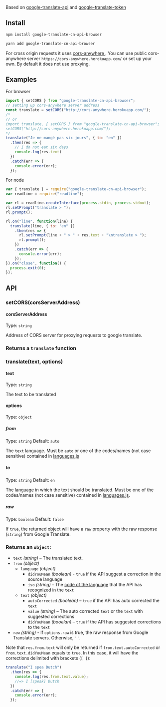 Based on [google-translate-api](https://github.com/matheuss/google-translate-api) and [google-translate-token](https://github.com/matheuss/google-translate-token)

## Install

```bash
npm install google-translate-cn-api-browser
```

```bash
yarn add google-translate-cn-api-browser
```

For cross origin requests it uses [cors-anywhere
](https://github.com/Rob--W/cors-anywhere). You can use public cors-anywhere server `https://cors-anywhere.herokuapp.com/` or set up your own. By default it does not use proxying.

## Examples

For browser

```javascript
import { setCORS } from "google-translate-cn-api-browser";
// setting up cors-anywhere server address
const translate = setCORS("http://cors-anywhere.herokuapp.com/");
/*
// or
import translate, { setCORS } from "google-translate-cn-api-browser";
setCORS("http://cors-anywhere.herokuapp.com/");
*/
translate("Je ne mangé pas six jours", { to: "en" })
  .then(res => {
    // I do not eat six days
    console.log(res.text)
  })
  .catch(err => {
    console.error(err);
  });
```

For node

```javascript
var { translate } = require("google-translate-cn-api-browser");
var readline = require("readline");

var rl = readline.createInterface(process.stdin, process.stdout);
rl.setPrompt("translate > ");
rl.prompt();

rl.on("line", function(line) {
  translate(line, { to: "en" })
    .then(res => {
      rl.setPrompt(line + " > " + res.text + "\ntranslate > ");
      rl.prompt();
    })
    .catch(err => {
      console.error(err);
    });
}).on("close", function() {
  process.exit(0);
});
```

## API

### setCORS(corsServerAddress)

#### corsServerAddress

Type: `string`

Address of CORS server for proxying requests to google translate.

### Returns a `translate` function

### translate(text, options)

#### text

Type: `string`

The text to be translated

#### options

Type: `object`

##### from

Type: `string` Default: `auto`

The `text` language. Must be `auto` or one of the codes/names (not case sensitive) contained in [languages.js](https://github.com/matheuss/google-translate-api/blob/master/languages.js)

##### to

Type: `string` Default: `en`

The language in which the text should be translated. Must be one of the codes/names (not case sensitive) contained in [languages.js](https://github.com/matheuss/google-translate-api/blob/master/languages.js).

##### raw

Type: `boolean` Default: `false`

If `true`, the returned object will have a `raw` property with the raw response (`string`) from Google Translate.

### Returns an `object`:

- `text` _(string)_ – The translated text.
- `from` _(object)_
  - `language` _(object)_
    - `didYouMean` _(boolean)_ - `true` if the API suggest a correction in the source language
    - `iso` _(string)_ - The [code of the language](https://github.com/matheuss/google-translate-api/blob/master/languages.js) that the API has recognized in the `text`
  - `text` _(object)_
    - `autoCorrected` _(boolean)_ – `true` if the API has auto corrected the `text`
    - `value` _(string)_ – The auto corrected `text` or the `text` with suggested corrections
    - `didYouMean` _(booelan)_ – `true` if the API has suggested corrections to the `text`
- `raw` _(string)_ - If `options.raw` is true, the raw response from Google Translate servers. Otherwise, `''`.

Note that `res.from.text` will only be returned if `from.text.autoCorrected` or `from.text.didYouMean` equals to `true`. In this case, it will have the corrections delimited with brackets (`[ ]`):

```js
translate("I spea Dutch")
  .then(res => {
    console.log(res.from.text.value);
    //=> I [speak] Dutch
  })
  .catch(err => {
    console.error(err);
  });
```
